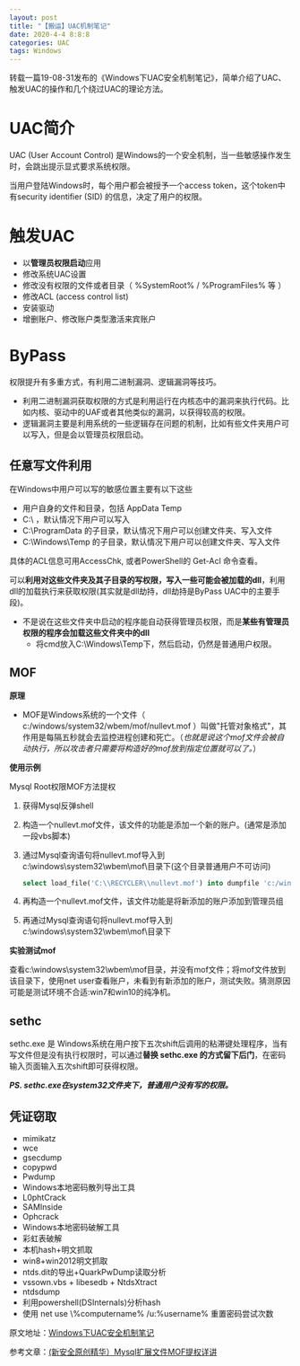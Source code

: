 ```yaml
---
layout: post
title: "【搬运】UAC机制笔记"
date: 2020-4-4 8:8:8
categories: UAC
tags: Windows
---
```


转载一篇19-08-31发布的《Windows下UAC安全机制笔记》，简单介绍了UAC、触发UAC的操作和几个绕过UAC的理论方法。

# UAC简介

UAC (User Account Control) 是Windows的一个安全机制，当一些敏感操作发生时，会跳出提示显式要求系统权限。

当用户登陆Windows时，每个用户都会被授予一个access token，这个token中有security identifier (SID) 的信息，决定了用户的权限。

# 触发UAC

* 以**管理员权限启动**应用
* 修改系统UAC设置
* 修改没有权限的文件或者目录（ %SystemRoot% / %ProgramFiles% 等 ）
* 修改ACL (access control list)
* 安装驱动
* 增删账户、修改账户类型激活来宾账户

# ByPass

权限提升有多重方式，有利用二进制漏洞、逻辑漏洞等技巧。

* 利用二进制漏洞获取权限的方式是利用运行在内核态中的漏洞来执行代码。比如内核、驱动中的UAF或者其他类似的漏洞，以获得较高的权限。
* 逻辑漏洞主要是利用系统的一些逻辑存在问题的机制，比如有些文件夹用户可以写入，但是会以管理员权限启动。

## 任意写文件利用

在Windows中用户可以写的敏感位置主要有以下这些

* 用户自身的文件和目录，包括 AppData Temp
* C:\ ，默认情况下用户可以写入
* C:\ProgramData 的子目录，默认情况下用户可以创建文件夹、写入文件
* C:\Windows\Temp 的子目录，默认情况下用户可以创建文件夹、写入文件

具体的ACL信息可用AccessChk, 或者PowerShell的 Get-Acl 命令查看。

可以**利用对这些文件夹及其子目录的写权限，写入一些可能会被加载的dll**，利用dll的加载执行来获取权限(其实就是dll劫持，dll劫持是ByPass UAC中的主要手段)。

* 不是说在这些文件夹中启动的程序能自动获得管理员权限，而是**某些有管理员权限的程序会加载这些文件夹中的dll**
  * 将cmd放入C:\Windows\Temp下，然后启动，仍然是普通用户权限。

## MOF

**原理**

* MOF是Windows系统的一个文件（ c:/windows/system32/wbem/mof/nullevt.mof ）叫做"托管对象格式"，其作用是每隔五秒就会去监控进程创建和死亡。（*也就是说这个mof文件会被自动执行，所以攻击者只需要将构造好的mof放到指定位置就可以了。*）

**使用示例**

Mysql Root权限MOF方法提权

1. 获得Mysql反弹shell

2. 构造一个nullevt.mof文件，该文件的功能是添加一个新的账户。(通常是添加一段vbs脚本)

3. 通过Mysql查询语句将nullevt.mof导入到c:\windows\system32\wbem\mof\目录下(这个目录普通用户不可访问)

   ```sql
   select load_file('C:\\RECYCLER\\nullevt.mof') into dumpfile 'c:/windows/system32/wbem/mof/nullevt.mof'; 
   ```

4. 再构造一个nullevt.mof文件，该文件功能是将新添加的账户添加到管理员组

5. 再通过Mysql查询语句将nullevt.mof导入到c:\windows\system32\wbem\mof\目录下

**实验测试mof**

查看c:\windows\system32\wbem\mof目录，并没有mof文件；将mof文件放到该目录下，使用net user查看账户，未看到有新添加的账户，测试失败。猜测原因可能是测试环境不合适:win7和win10的纯净机。

## sethc

sethc.exe 是 Windows系统在用户按下五次shift后调用的粘滞键处理程序，当有写文件但是没有执行权限时，可以通过**替换 sethc.exe 的方式留下后门**，在密码输入页面输入五次shift即可获得权限。

***PS. sethc.exe在system32文件夹下，普通用户没有写的权限。***

## 凭证窃取

* mimikatz
* wce
* gsecdump
* copypwd
* Pwdump
* Windows本地密码散列导出工具
* L0phtCrack
* SAMInside
* Ophcrack
* Windows本地密码破解工具
* 彩虹表破解
* 本机hash+明文抓取
* win8+win2012明文抓取
* ntds.dit的导出+QuarkPwDump读取分析
* vssown.vbs + libesedb + NtdsXtract
* ntdsdump
* 利用powershell(DSInternals)分析hash
* 使用 net use \\%computername% /u:%username% 重置密码尝试次数

原文地址：[Windows下UAC安全机制笔记](https://baijiahao.baidu.com/s?id=1643362172251529288&wfr=spider&for=pc)

参考文章：[(新安全原创精华）Mysql扩展文件MOF提权详讲](https://blog.csdn.net/zminr411421_/article/details/52193799)